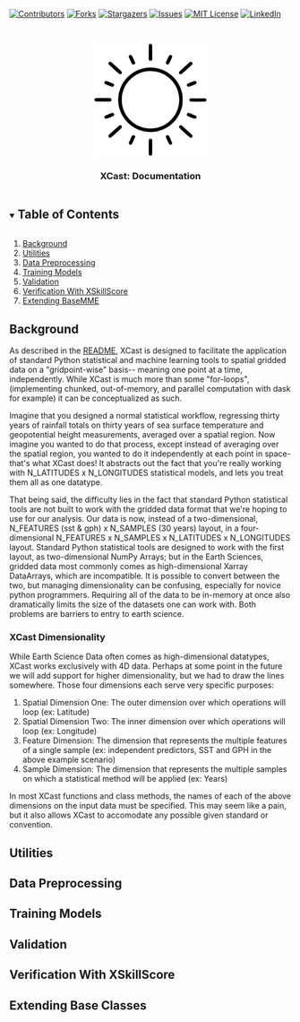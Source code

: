 <!--
*** This README comes from here: https://github.com/othneildrew/Best-README-Template/edit/master/BLANK_README.md - thanks ! 
-->



<!-- PROJECT SHIELDS -->
<!--
*** I'm using markdown "reference style" links for readability.
*** Reference links are enclosed in brackets [ ] instead of parentheses ( ).
*** See the bottom of this document for the declaration of the reference variables
*** for contributors-url, forks-url, etc. This is an optional, concise syntax you may use.
*** https://www.markdownguide.org/basic-syntax/#reference-style-links
-->
[![Contributors][contributors-shield]][contributors-url]
[![Forks][forks-shield]][forks-url]
[![Stargazers][stars-shield]][stars-url]
[![Issues][issues-shield]][issues-url]
[![MIT License][license-shield]][license-url]
[![LinkedIn][linkedin-shield]][linkedin-url]



<!-- PROJECT LOGO -->
<br />
<p align="center">
  <a href="https://github.com/kjhall01/xcast/">
    <img src="images/logo.png" alt="Logo" width="200" height="200">
  </a>
  <h3 align="center">XCast: Documentation </h3>
  </p>
</p>



<!-- TABLE OF CONTENTS -->
<details open="open">
  <summary><h2 style="display: inline-block">Table of Contents</h2></summary>
  <ol>
    <li><a href="#background">Background</a></li>
    <li><a href="#utilities">Utilities</a></li>
    <li><a href="#data-preprocessing">Data Preprocessing</a></li>
    <li><a href="#training-models">Training Models</a></li>
    <li><a href="#validation">Validation</a></li>
    <li><a href="#verification">Verification With XSkillScore</a></li>
    <li><a href="#extending-basemme">Extending BaseMME</a></li>
  </ol>
</details>


<!-- background -->
## Background

As described in the [README](https://github.com/kjhall01/xcast/edit/main/README.md), XCast is designed to facilitate the application of standard Python statistical and machine learning tools to spatial gridded data on a "gridpoint-wise" basis-- meaning one point at a time, independently. While XCast is much more than some "for-loops", (implementing chunked, out-of-memory, and parallel computation with dask for example) it can be conceptualized as such.

Imagine that you designed a normal statistical workflow, regressing thirty years of rainfall totals on thirty years of sea surface temperature and geopotential height measurements, averaged over a spatial region. Now imagine you wanted to do that process, except instead of averaging over the spatial region, you wanted to do it independently at each point in space- that's what XCast does! It abstracts out the fact that you're really working with N_LATITUDES x N_LONGITUDES statistical models, and lets you treat them all as one datatype. 

That being said, the difficulty lies in the fact that standard Python statistical tools are not built to work with the gridded data format that we're hoping to use for our analysis. Our data is now, instead of a two-dimensional, N_FEATURES (sst & gph) x N_SAMPLES (30 years) layout, in a four-dimensional  N_FEATURES x N_SAMPLES x N_LATITUDES x N_LONGITUDES layout. Standard Python statistical tools are designed to work with the first layout, as two-dimensional NumPy Arrays; but in the Earth Sciences, gridded data most commonly comes as high-dimensional Xarray DataArrays, which are incompatible. It is possible to convert between the two, but managing dimensionality can be confusing, especially for novice python programmers. Requiring all of the data to be in-memory at once also dramatically limits the size of the datasets one can work with. Both problems are barriers to entry to earth science.

### XCast Dimensionality
While Earth Science Data often comes as high-dimensional datatypes, XCast works exclusively with 4D data. Perhaps at some point in the future we will add support for higher dimensionality, but we had to draw the lines somewhere. Those four dimensions each serve very specific purposes: 

1. Spatial Dimension One: The outer dimension over which operations will loop (ex: Latitude) 
2. Spatial Dimension Two: The inner dimension over which operations will loop (ex: Longitude) 
3. Feature Dimension: The dimension that represents the multiple features of a single sample  (ex: independent predictors, SST and GPH in the above example scenario) 
4. Sample Dimension: The dimension that represents the multiple samples on which a statistical method will be applied (ex: Years) 

In most XCast functions and class methods, the names of each of the above dimensions on the input data must be specified. This may seem like a pain, but it also allows XCast to accomodate any possible given standard or convention. 

<!-- utilities -->
## Utilities

<!-- data preprocessing -->
## Data Preprocessing

<!-- Training Models -->
## Training Models

<!-- Validation -->
## Validation

<!-- Verification -->
## Verification With XSkillScore

<!-- Extending Base Classes -->
## Extending Base Classes


<!-- MARKDOWN LINKS & IMAGES -->
<!-- https://www.markdownguide.org/basic-syntax/#reference-style-links -->
[contributors-shield]: https://img.shields.io/github/contributors/kjhall01/xcast.svg?style=for-the-badge
[contributors-url]: https://github.com/kjhall01/xcast/graphs/contributors
[forks-shield]: https://img.shields.io/github/forks/kjhall01/xcast.svg?style=for-the-badge
[forks-url]: https://github.com/kjhall01/xcast/network/members
[stars-shield]: https://img.shields.io/github/stars/kjhall01/xcast.svg?style=for-the-badge
[stars-url]: https://github.com/kjhall01/xcast/stargazers
[issues-shield]: https://img.shields.io/github/issues/kjhall01/xcast.svg?style=for-the-badge
[issues-url]: https://github.com/kjhall01/xcast/issues
[license-shield]: https://img.shields.io/github/license/kjhall01/xcast.svg?style=for-the-badge
[license-url]: https://github.com/kjhall01/xcast/blob/master/LICENSE
[linkedin-shield]: https://img.shields.io/badge/-LinkedIn-black.svg?style=for-the-badge&logo=linkedin&colorB=555
[linkedin-url]: https://linkedin.com/in/kjhall01
